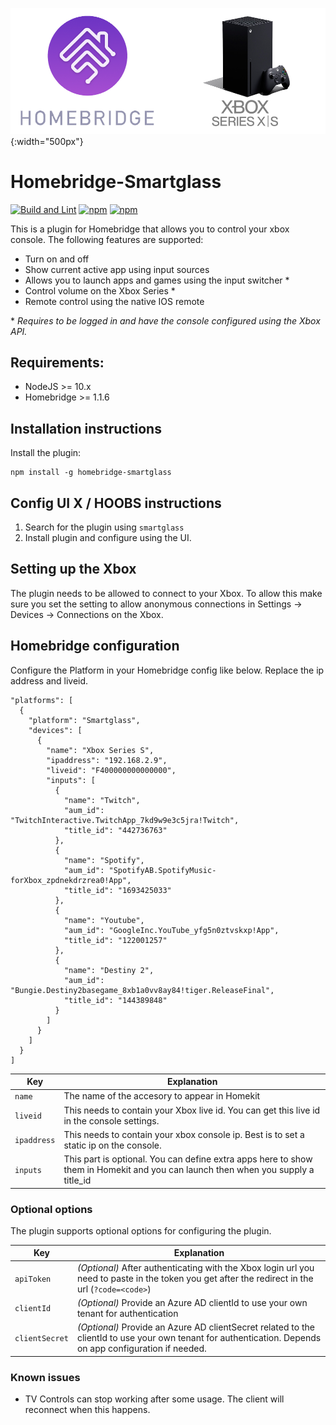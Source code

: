 ![Homebridge-Smartglass](images/header.png){:width="500px"}

# Homebridge-Smartglass

[![Build and Lint](https://github.com/unknownskl/homebridge-smartglass/actions/workflows/build.yml/badge.svg?branch=release%2F1.0.1)](https://github.com/unknownskl/homebridge-smartglass/actions/workflows/build.yml)
[![npm](https://img.shields.io/npm/v/homebridge-smartglass.svg?style=flat-square)](https://www.npmjs.com/package/homebridge-smartglass)
[![npm](https://img.shields.io/npm/dt/homebridge-smartglass.svg?style=flat-square)](https://www.npmjs.com/package/homebridge-smartglass)


This is a plugin for Homebridge that allows you to control your xbox console. The following features are supported:

- Turn on and off
- Show current active app using input sources
- Allows you to launch apps and games using the input switcher *
- Control volume on the Xbox Series *
- Remote control using the native IOS remote


\* *Requires to be logged in and have the console configured using the Xbox API.*

## Requirements:

- NodeJS >= 10.x
- Homebridge >= 1.1.6

## Installation instructions

Install the plugin:

    npm install -g homebridge-smartglass

## Config UI X / HOOBS instructions

1. Search for the plugin using `smartglass`
2. Install plugin and configure using the UI.

## Setting up the Xbox

The plugin needs to be allowed to connect to your Xbox. To allow this make sure you set the setting to allow anonymous connections in Settings -> Devices -> Connections on the Xbox.

## Homebridge configuration

Configure the Platform in your Homebridge config like below. Replace the ip address and liveid.

    "platforms": [
      {
        "platform": "Smartglass",
        "devices": [
          {
            "name": "Xbox Series S",
            "ipaddress": "192.168.2.9",
            "liveid": "F400000000000000",
            "inputs": [
              {
                "name": "Twitch",
                "aum_id": "TwitchInteractive.TwitchApp_7kd9w9e3c5jra!Twitch",
                "title_id": "442736763"
              },
              {
                "name": "Spotify",
                "aum_id": "SpotifyAB.SpotifyMusic-forXbox_zpdnekdrzrea0!App",
                "title_id": "1693425033"
              },
              {
                "name": "Youtube",
                "aum_id": "GoogleInc.YouTube_yfg5n0ztvskxp!App",
                "title_id": "122001257"
              },
              {
                "name": "Destiny 2",
                "aum_id": "Bungie.Destiny2basegame_8xb1a0vv8ay84!tiger.ReleaseFinal",
                "title_id": "144389848"
              }
            ]
          }
        ]
      }
    ]

| Key | Explanation |
|-----|-------------|
| `name` | The name of the accesory to appear in Homekit |
| `liveid` | This needs to contain your Xbox live id. You can get this live id in the console settings. |
| `ipaddress` | This needs to contain your xbox console ip. Best is to set a static ip on the console. |
| `inputs` | This part is optional. You can define extra apps here to show them in Homekit and you can launch then when you supply a title_id |

### Optional options

The plugin supports optional options for configuring the plugin.

| Key | Explanation |
|-----|-------------|
| `apiToken` | *(Optional)* After authenticating with the Xbox login url you need to paste in the token you get after the redirect in the url (`?code=<code>`) |
| `clientId` | *(Optional)* Provide an Azure AD clientId to use your own tenant for authentication |
| `clientSecret` | *(Optional)* Provide an Azure AD clientSecret related to the clientId to use your own tenant for authentication. Depends on app configuration if needed. |


### Known issues

- TV Controls can stop working after some usage. The client will reconnect when this happens.
